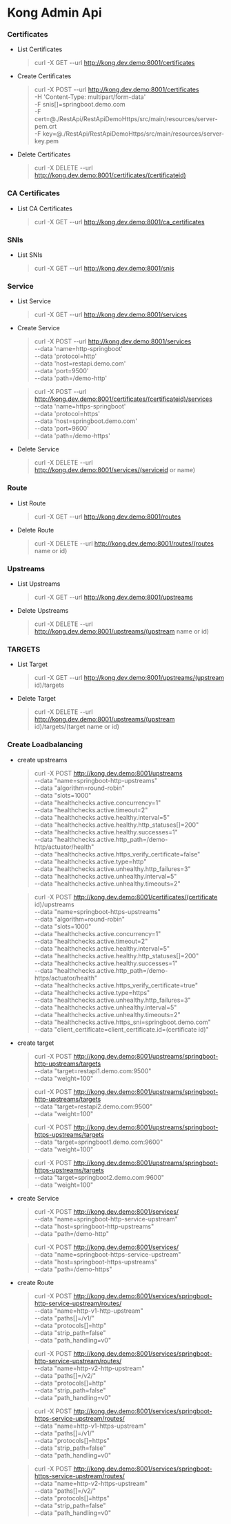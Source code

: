 # **Kong Admin Api**

### Certificates
- List Certificates
    > curl -X GET --url http://kong.dev.demo:8001/certificates
- Create Certificates
    > curl -X POST --url http://kong.dev.demo:8001/certificates \
    -H 'Content-Type: multipart/form-data' \
    -F snis[]=springboot.demo.com \
    -F cert=@./RestApi/RestApiDemoHttps/src/main/resources/server-pem.crt \
    -F key=@./RestApi/RestApiDemoHttps/src/main/resources/server-key.pem
- Delete Certificates
    > curl -X DELETE --url http://kong.dev.demo:8001/certificates/(certificateid)

### CA Certificates
- List CA Certificates
    > curl -X GET --url http://kong.dev.demo:8001/ca_certificates

### SNIs
- List SNIs
    > curl -X GET --url http://kong.dev.demo:8001/snis

### Service
- List Service
    > curl -X GET --url http://kong.dev.demo:8001/services
- Create Service
    > curl -X POST --url http://kong.dev.demo:8001/services \
     --data 'name=http-springboot' \
     --data 'protocol=http' \
     --data 'host=restapi.demo.com' \
     --data 'port=9500' \
     --data 'path=/demo-http'

     > curl -X POST --url http://kong.dev.demo:8001/certificates/(certificateid)/services \
     --data 'name=https-springboot' \
     --data 'protocol=https' \
     --data 'host=springboot.demo.com' \
     --data 'port=9600' \
     --data 'path=/demo-https'
     
- Delete Service
    > curl -X DELETE --url http://kong.dev.demo:8001/services/(serviceid or name)

### Route
- List Route
    > curl -X GET --url http://kong.dev.demo:8001/routes
- Delete Route
    > curl -X DELETE --url http://kong.dev.demo:8001/routes/(routes name or id)

### Upstreams
- List Upstreams
    > curl -X GET --url http://kong.dev.demo:8001/upstreams
- Delete Upstreams
    > curl -X DELETE --url http://kong.dev.demo:8001/upstreams/(upstream name or id)

### TARGETS
- List Target
    > curl -X GET --url http://kong.dev.demo:8001/upstreams/(upstream id)/targets
- Delete Target
    > curl -X DELETE --url http://kong.dev.demo:8001/upstreams/(upstream id)/targets/(target name or id)

### Create Loadbalancing
- create upstreams
    > curl -X POST http://kong.dev.demo:8001/upstreams \
    --data "name=springboot-http-upstreams" \
    --data "algorithm=round-robin" \
    --data "slots=1000" \
    --data "healthchecks.active.concurrency=1" \
    --data "healthchecks.active.timeout=2" \
    --data "healthchecks.active.healthy.interval=5" \
    --data "healthchecks.active.healthy.http_statuses[]=200" \
    --data "healthchecks.active.healthy.successes=1" \
    --data "healthchecks.active.http_path=/demo-http/actuator/health" \
    --data "healthchecks.active.https_verify_certificate=false" \
    --data "healthchecks.active.type=http" \
    --data "healthchecks.active.unhealthy.http_failures=3" \
    --data "healthchecks.active.unhealthy.interval=5" \
    --data "healthchecks.active.unhealthy.timeouts=2"

    > curl -X POST http://kong.dev.demo:8001/certificates/(certificate id)/upstreams \
    --data "name=springboot-https-upstreams" \
    --data "algorithm=round-robin" \
    --data "slots=1000" \
    --data "healthchecks.active.concurrency=1" \
    --data "healthchecks.active.timeout=2" \
    --data "healthchecks.active.healthy.interval=5" \
    --data "healthchecks.active.healthy.http_statuses[]=200" \
    --data "healthchecks.active.healthy.successes=1" \
    --data "healthchecks.active.http_path=/demo-https/actuator/health" \
    --data "healthchecks.active.https_verify_certificate=true" \
    --data "healthchecks.active.type=https" \
    --data "healthchecks.active.unhealthy.http_failures=3" \
    --data "healthchecks.active.unhealthy.interval=5" \
    --data "healthchecks.active.unhealthy.timeouts=2" \
    --data "healthchecks.active.https_sni=springboot.demo.com" \
    --data "client_certificate=client_certificate.id=(certificate id)"

- create target
    > curl -X POST http://kong.dev.demo:8001/upstreams/springboot-http-upstreams/targets \
    --data "target=restapi1.demo.com:9500" \
    --data "weight=100"

    > curl -X POST http://kong.dev.demo:8001/upstreams/springboot-http-upstreams/targets \
    --data "target=restapi2.demo.com:9500" \
    --data "weight=100"

    > curl -X POST http://kong.dev.demo:8001/upstreams/springboot-https-upstreams/targets \
    --data "target=springboot1.demo.com:9600" \
    --data "weight=100"

    > curl -X POST http://kong.dev.demo:8001/upstreams/springboot-https-upstreams/targets \
    --data "target=springboot2.demo.com:9600" \
    --data "weight=100"

- create Service
    > curl -X POST http://kong.dev.demo:8001/services/ \
    --data "name=springboot-http-service-upstream" \
    --data "host=springboot-http-upstreams" \
    --data "path=/demo-http"

    > curl -X POST http://kong.dev.demo:8001/services/ \
    --data "name=springboot-https-service-upstream" \
    --data "host=springboot-https-upstreams" \
    --data "path=/demo-https"

- create Route
    > curl -X POST http://kong.dev.demo:8001/services/springboot-http-service-upstream/routes/ \
    --data "name=http-v1-http-upstream" \
    --data "paths[]=/v1/" \
    --data "protocols[]=http" \
    --data "strip_path=false" \
    --data "path_handling=v0"

    > curl -X POST http://kong.dev.demo:8001/services/springboot-http-service-upstream/routes/ \
    --data "name=http-v2-http-upstream" \
    --data "paths[]=/v2/" \
    --data "protocols[]=http" \
    --data "strip_path=false" \
    --data "path_handling=v0"

    > curl -X POST http://kong.dev.demo:8001/services/springboot-https-service-upstream/routes/ \
    --data "name=http-v1-https-upstream" \
    --data "paths[]=/v1/" \
    --data "protocols[]=https" \
    --data "strip_path=false" \
    --data "path_handling=v0"

    > curl -X POST http://kong.dev.demo:8001/services/springboot-https-service-upstream/routes/ \
    --data "name=http-v2-https-upstream" \
    --data "paths[]=/v2/" \
    --data "protocols[]=https" \
    --data "strip_path=false" \
    --data "path_handling=v0"

